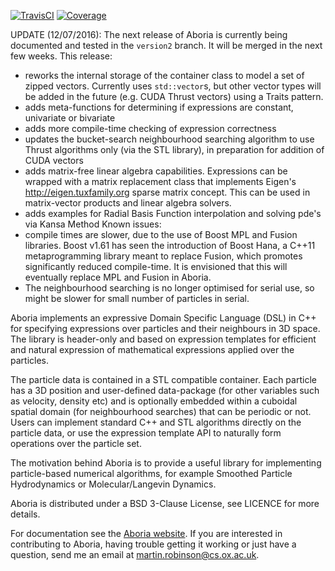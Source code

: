 [![TravisCI](https://travis-ci.org/martinjrobins/Aboria.svg?branch=master)](https://travis-ci.org/martinjrobins/Aboria)
[![Coverage](https://coveralls.io/repos/martinjrobins/Aboria/badge.svg?branch=master&service=github)](https://coveralls.io/github/martinjrobins/Aboria?branch=master)
<!---
[![AppVeyor](https://ci.appveyor.com/api/projects/status/6aimud6e8tvxfwgm?svg=true)](https://ci.appveyor.com/project/martinjrobins/aboria)
-->

UPDATE (12/07/2016): The next release of Aboria is currently being documented 
and tested in the `version2` branch. It will be merged in the next few weeks. 
This release:
* reworks the internal storage of the container class to model a set of zipped 
  vectors. Currently uses `std::vector`s, but other vector types will be added 
  in the future (e.g. CUDA Thrust vectors) using a Traits pattern.
* adds meta-functions for determining if expressions are constant, univariate or 
  bivariate
* adds more compile-time checking of expression correctness
* updates the bucket-search neighbourhood searching algorithm to use Thrust 
  algorithms only (via the STL library), in preparation for addition of CUDA 
  vectors 
* adds matrix-free linear algebra capabilities. Expressions can be wrapped with 
  a matrix replacement class that implements Eigen's 
  <http://eigen.tuxfamily.org> sparse matrix concept. This can be used in 
  matrix-vector products and linear algebra solvers.
* adds examples for Radial Basis Function interpolation and solving pde's via 
  Kansa Method
Known issues:
* compile times are slower, due to the use of Boost MPL and Fusion libraries. 
  Boost v1.61 has seen the introduction of Boost Hana, a C++11 metaprogramming 
  library meant to replace Fusion, which promotes significantly reduced 
  compile-time. It is envisioned that this will eventually replace MPL and 
  Fusion in Aboria.
* The neighbourhood searching is no longer optimised for serial use, so might be 
  slower for small number of particles in serial.

Aboria implements an expressive Domain Specific Language (DSL) in C++ for 
specifying expressions over particles and their neighbours in 3D space. The 
library is header-only and based on expression templates for efficient and 
natural expression of mathematical expressions applied over the particles.

The particle data is contained in a STL compatible container. Each particle has 
a 3D position and user-defined data-package (for other variables such as 
velocity, density etc) and is optionally embedded within a cuboidal spatial 
domain (for neighbourhood searches) that can be periodic or not. Users can 
implement standard C++ and STL algorithms directly on the particle data, or use 
the expression template API to naturally form operations over the particle set.

The motivation behind Aboria is to provide a useful library for implementing 
particle-based numerical algorithms, for example Smoothed Particle Hydrodynamics 
or Molecular/Langevin Dynamics.

Aboria is distributed under a BSD 3-Clause License, see LICENCE for more 
details.

For documentation see the [Aboria 
website](https://martinjrobins.github.io/Aboria). If you are interested in 
contributing to Aboria, having trouble getting it working or just have a 
question, send me an email at <martin.robinson@cs.ox.ac.uk>.

